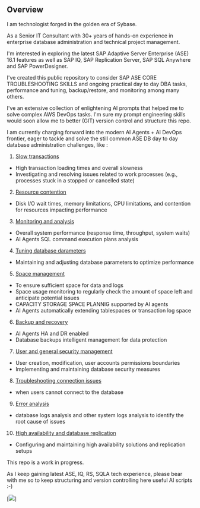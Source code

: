 ## Overview

I am technologist forged in the golden era of Sybase.

As a Senior IT Consultant with 30+ years of hands-on experience in enterprise database administration and technical project management.

I'm interested in exploring the latest SAP Adaptive Server Enterprise (ASE) 16.1 features as well as SAP IQ, SAP Replication Server, SAP SQL Anywhere and SAP PowerDesigner.

I've created this public repository to consider SAP ASE CORE TROUBLESHOOTING SKILLS and ongoing practical day to day DBA tasks, performance and tuning, backup/restore, and monitoring among many others.

I've an extensive collection of enlightening AI prompts that helped me to solve complex AWS DevOps tasks. I'm sure my prompt engineering skills would soon allow me to better (GIT) version control and structure this repo.    

I am currently charging forward into the modern AI Agents + AI DevOps frontier, eager to tackle and solve the still common ASE DB day to day database administration challenges, like :

1. [Slow transactions](#slowtransactions)
 - High transaction loading times and overall slowness
 - Investigating and resolving issues related to work processes (e.g., processes stuck in a stopped or cancelled state)
2. [Resource contention](#resourcecontention)
  - Disk I/O wait times, memory limitations, CPU limitations, and contention for resources impacting performance
3. [Monitoring and analysis](#monitoringandanalysis)
- Overall system performance (response time, throughput, system waits)
- AI Agents SQL command execution plans analysis
4. [Tuning database darameters](#tuningdatabaseparameters)
- Maintaining and adjusting database parameters to optimize performance
5. [Space management](#spacemanagement)
- To ensure sufficient space for data and logs 
- Space usage monitoring to regularly check the amount of space left and anticipate potential issues
- CAPACITY STORAGE SPACE PLANNIG supported by AI agents 
- AI Agents automatically extending tablespaces or transaction log space
6. [Backup and recovery](#backupandrecovery)
- AI Agents HA and DR enabled  
- Database backups intelligent management for data protection
7. [User and general security management](#userandgeneralsecuritymanagement)
- User creation, modification, user accounts permissions boundaries
- Implementing and maintaining database security measures
8. [Troubleshooting connection issues](#troubleshootingconnectionsissues)
- when users cannot connect to the database
9. [Error analysis](#erroranalysis)
- database logs analysis and other system logs analysis to identify the root cause of issues 
10. [High availability and database replication](#highavailabilityanddatabasereplication)
- Configuring and maintaining high availability solutions and replication setups

This repo is a work in progress.

As I keep gaining latest ASE, IQ, RS, SQLA tech experience, please bear with me so to keep structuring and version controlling here useful AI scripts :-)

[![](https://cdn.experts-exchange.com/images/experts-exchange/topicLogos/sybase-database.svg)]

